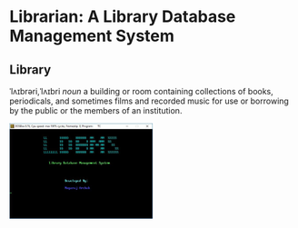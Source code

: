 # Librarian: A Library Database Management System

## Library
ˈlʌɪbrəri,ˈlʌɪbri
*noun*
a building or room containing collections of books, periodicals, and sometimes films and recorded music for use or borrowing by the public or the members of an institution.

<img src="https://github.com/nagarajarchak/Librarian/blob/master/landingpage.JPG" height="50%" width="50%">
